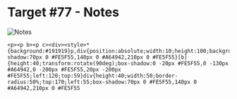 # Target #77 - Notes

![Notes](https://cssbattle.dev/targets/77.png)

```
<p><p b><p c><div><style>*{background:#191919}p,div{position:absolute;width:10;height:100;background:#FE5F55;top:74;left:95;box-shadow:70px 0 #FE5F55,140px 0 #A64942,210px 0 #FE5F55}[b]{height:40;transform:rotate(90deg);box-shadow:0 -20px #FE5F55,0 -130px #A64942,0 -200px #FE5F55,20px -200px #FE5F55;left:120;top:59}div{height:40;width:50;border-radius:50%;top:170;left:55;box-shadow:70px 0 #FE5F55,140px 0 #A64942,210px 0 #FE5F55
```
